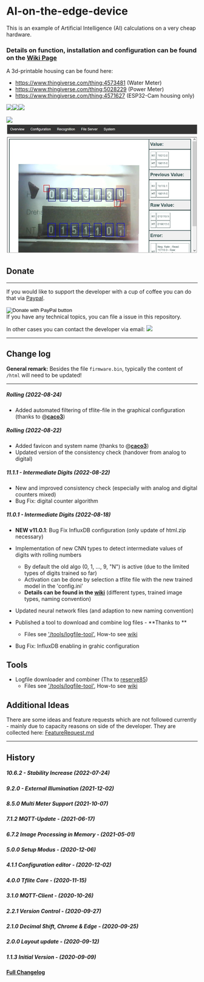 # AI-on-the-edge-device

This is an example of Artificial Intelligence (AI) calculations on a very cheap hardware.

### Details on **function**, **installation** and **configuration** can be found on the **[Wiki Page](https://github.com/jomjol/AI-on-the-edge-device/wiki)**

A 3d-printable housing can be found here:
  - https://www.thingiverse.com/thing:4573481 (Water Meter)
  - https://www.thingiverse.com/thing:5028229 (Power Meter)
  - https://www.thingiverse.com/thing:4571627 (ESP32-Cam housing only)

<img src="https://raw.githubusercontent.com/jomjol/AI-on-the-edge-device/master/images/watermeter_all.jpg" width="200"><img src="https://raw.githubusercontent.com/jomjol/AI-on-the-edge-device/master/images/main.jpg" width="200"><img src="https://raw.githubusercontent.com/jomjol/AI-on-the-edge-device/master/images/size.png" width="200"> 

<img src="https://raw.githubusercontent.com/jomjol/AI-on-the-edge-device/master/images/watermeter.jpg" width="600"> 

<img src="https://raw.githubusercontent.com/jomjol/AI-on-the-edge-device/master/images/powermeter.jpg" width="600"> 




## Donate

------

If you would like to support the developer with a cup of coffee you can do that via [Paypal](https://www.paypal.com/donate?hosted_button_id=8TRSVYNYKDSWL).

<form action="https://www.paypal.com/donate" method="post" target="_top">
<input type="hidden" name="hosted_button_id" value="8TRSVYNYKDSWL" />
<input type="image" src="https://www.paypalobjects.com/en_US/DK/i/btn/btn_donateCC_LG.gif" border="0" name="submit" title="PayPal - The safer, easier way to pay online!" alt="Donate with PayPal button" />
<img alt="" border="0" src="https://www.paypal.com/en_DE/i/scr/pixel.gif" width="1" height="1" />
</form>
If you have any technical topics, you can file a issue in this repository. 

In other cases you can contact the developer via email: <img src="https://raw.githubusercontent.com/jomjol/AI-on-the-edge-device/master/images/mail.jpg" height="25"> 


------
## Change log
**General remark:** Besides the file `firmware.bin`, typically the content of `/html` will need to be updated!

------

##### Rolling (2022-08-24)

- Added automated filtering of tflite-file in the graphical configuration (thanks to @**[caco3](https://github.com/caco3)**)

##### Rolling (2022-08-22)

- Added favicon and system name (thanks to @**[caco3](https://github.com/caco3)**)
- Updated version of the consistency check (handover from analog to digital)

##### 11.1.1 - Intermediate Digits (2022-08-22)

- New and improved consistency check (especially with analog and digital counters mixed)
- Bug Fix: digital counter algorithm

##### 11.0.1 - Intermediate Digits (2022-08-18)

- **NEW v11.0.1**: Bug Fix InfluxDB configuration (only update of html.zip necessary)

- Implementation of new CNN types to detect intermediate values of digits with rolling numbers

  - By default the old algo (0, 1, ..., 9, "N") is active (due to the limited types of digits trained so far)
  - Activation can be done by selection a tflite file with the new trained model in the 'config.ini'
  - **Details can be found in the [wiki](https://github.com/jomjol/AI-on-the-edge-device/wiki/Neural-Network-Types)** (different types, trained image types, naming convention)

- Updated  neural network files (and adaption to new naming convention)

- Published a tool to download and combine log files - **Thanks to **

  - Files see ['/tools/logfile-tool'](tbd), How-to see [wiki](https://github.com/jomjol/AI-on-the-edge-device/wiki/Gasmeter-Log-Downloader)

- Bug Fix: InfluxDB enabling in grahic configuration

  

## Tools

* Logfile downloader and combiner (Thx to [reserve85](https://github.com/reserve85))
  * Files see ['/tools/logfile-tool'](tbd), How-to see [wiki](https://github.com/jomjol/AI-on-the-edge-device/wiki/Gasmeter-Log-Downloader)



## Additional Ideas

There are some ideas and feature requests which are not followed currently - mainly due to capacity reasons on side of the developer. They are collected here: [FeatureRequest.md](FeatureRequest.md)



------

## History

##### 10.6.2 - Stability Increase (2022-07-24)

##### 9.2.0 - External Illumination (2021-12-02)

##### 8.5.0 Multi Meter Support (2021-10-07)

##### 7.1.2 MQTT-Update - (2021-06-17)

##### 6.7.2 Image Processing in Memory - (2021-05-01)

##### 5.0.0 Setup Modus - (2020-12-06)

##### 4.1.1 Configuration editor - (2020-12-02)

##### 4.0.0 Tflite Core - (2020-11-15)
##### 3.1.0 MQTT-Client - (2020-10-26)

##### 2.2.1 Version Control - (2020-09-27)


##### 2.1.0 Decimal Shift, Chrome & Edge - (2020-09-25)


##### 2.0.0 Layout update - (2020-09-12)

##### 1.1.3 Initial Version - (2020-09-09)


#### [Full Changelog](Changelog.md)

